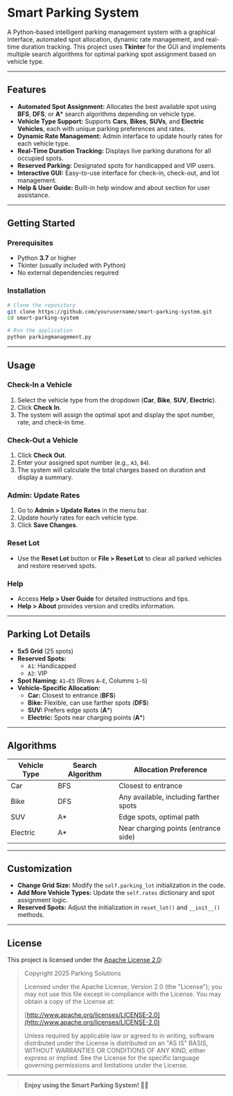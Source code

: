 # Smart Parking System

A Python-based intelligent parking management system with a graphical interface, automated spot allocation, dynamic rate management, and real-time duration tracking. This project uses **Tkinter** for the GUI and implements multiple search algorithms for optimal parking spot assignment based on vehicle type.

---

## Features

- **Automated Spot Assignment:** Allocates the best available spot using **BFS**, **DFS**, or **A*** search algorithms depending on vehicle type.
- **Vehicle Type Support:** Supports **Cars**, **Bikes**, **SUVs**, and **Electric Vehicles**, each with unique parking preferences and rates.
- **Dynamic Rate Management:** Admin interface to update hourly rates for each vehicle type.
- **Real-Time Duration Tracking:** Displays live parking durations for all occupied spots.
- **Reserved Parking:** Designated spots for handicapped and VIP users.
- **Interactive GUI:** Easy-to-use interface for check-in, check-out, and lot management.
- **Help & User Guide:** Built-in help window and about section for user assistance.

---

## Getting Started

### Prerequisites

- Python **3.7** or higher
- Tkinter (usually included with Python)
- No external dependencies required

### Installation

```bash
# Clone the repository
git clone https://github.com/yourusername/smart-parking-system.git
cd smart-parking-system

# Run the application
python parkingmanagement.py
```

---

## Usage

### Check-In a Vehicle

1. Select the vehicle type from the dropdown (**Car**, **Bike**, **SUV**, **Electric**).
2. Click **Check In**.
3. The system will assign the optimal spot and display the spot number, rate, and check-in time.

### Check-Out a Vehicle

1. Click **Check Out**.
2. Enter your assigned spot number (e.g., `A3`, `B4`).
3. The system will calculate the total charges based on duration and display a summary.

### Admin: Update Rates

1. Go to **Admin > Update Rates** in the menu bar.
2. Update hourly rates for each vehicle type.
3. Click **Save Changes**.

### Reset Lot

- Use the **Reset Lot** button or **File > Reset Lot** to clear all parked vehicles and restore reserved spots.

### Help

- Access **Help > User Guide** for detailed instructions and tips.
- **Help > About** provides version and credits information.

---

## Parking Lot Details

- **5x5 Grid** (25 spots)
- **Reserved Spots:**
  - `A1`: Handicapped
  - `A2`: VIP
- **Spot Naming:** `A1–E5` (Rows `A–E`, Columns `1–5`)
- **Vehicle-Specific Allocation:**
  - **Car:** Closest to entrance (**BFS**)
  - **Bike:** Flexible, can use farther spots (**DFS**)
  - **SUV:** Prefers edge spots (**A***)
  - **Electric:** Spots near charging points (**A***)

---

## Algorithms

| Vehicle Type | Search Algorithm | Allocation Preference                     |
|--------------|------------------|-------------------------------------------|
| Car          | BFS              | Closest to entrance                       |
| Bike         | DFS              | Any available, including farther spots    |
| SUV          | A*               | Edge spots, optimal path                  |
| Electric     | A*               | Near charging points (entrance side)      |

---

## Customization

- **Change Grid Size:** Modify the `self.parking_lot` initialization in the code.
- **Add More Vehicle Types:** Update the `self.rates` dictionary and spot assignment logic.
- **Reserved Spots:** Adjust the initialization in `reset_lot()` and `__init__()` methods.

---

## License

This project is licensed under the [Apache License 2.0](https://www.apache.org/licenses/LICENSE-2.0):

> Copyright 2025 Parking Solutions
>
> Licensed under the Apache License, Version 2.0 (the "License");
> you may not use this file except in compliance with the License.
> You may obtain a copy of the License at:
>
> [http://www.apache.org/licenses/LICENSE-2.0](http://www.apache.org/licenses/LICENSE-2.0)
>
> Unless required by applicable law or agreed to in writing, software distributed under the License is distributed on an "AS IS" BASIS, WITHOUT WARRANTIES OR CONDITIONS OF ANY KIND, either express or implied. See the License for the specific language governing permissions and limitations under the License.

---

> **Enjoy using the Smart Parking System! 🚗🚀**
